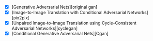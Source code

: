 - [x] [Generative Adversarial Nets][original gan]
- [x] [Image-to-Image Translation with Conditional Adversarial Networks][pix2pix]
- [x] [Unpaired Image-to-Image Translation using Cycle-Consistent Adversarial Networks][cyclegan]
- [x] [Conditional Generative Adversarial Nets][Cgan]
